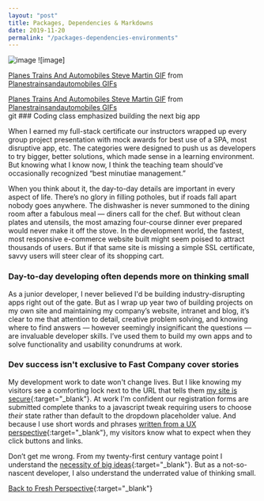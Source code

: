 ```yaml
---
layout: "post"
title: Packages, Dependencies & Markdowns
date: 2019-11-20
permalink: "/packages-dependencies-environments"
---
```


![image](https://www.samanthamccallfp18.com/assets/images/small_things_blog.jpg)
![image]<div class="tenor-gif-embed" data-postid="4742057" data-share-method="host" data-width="100%" data-aspect-ratio="1.801801801801802"><a href="https://tenor.com/view/planes-trains-and-automobiles-steve-martin-neal-page-john-candy-del-griffith-gif-4742057">Planes Trains And Automobiles Steve Martin GIF</a> from <a href="https://tenor.com/search/planestrainsandautomobiles-gifs">Planestrainsandautomobiles GIFs</a></div><script type="text/javascript" async src="https://tenor.com/embed.js"></script>


<div class="tenor-gif-embed" data-postid="4742057" data-share-method="host" data-width="100%" data-aspect-ratio="1.801801801801802"><a href="https://tenor.com/view/planes-trains-and-automobiles-steve-martin-neal-page-john-candy-del-griffith-gif-4742057">Planes Trains And Automobiles Steve Martin GIF</a> from <a href="https://tenor.com/search/planestrainsandautomobiles-gifs">Planestrainsandautomobiles GIFs</a></div><script type="text/javascript" async src="https://tenor.com/embed.js"></script>
git
### Coding class emphasized building the next big app

When I earned my full-stack certificate our instructors wrapped up every group project presentation with mock awards for best use of a SPA, most disruptive app, etc. The categories were designed to push us as developers to try bigger, better solutions, which made sense in a learning environment. But knowing what I know now, I think the teaching team should’ve occasionally recognized “best minutiae management.”

When you think about it, the day-to-day details are important in every aspect of life. There’s no glory in filling potholes, but if roads fall apart nobody goes anywhere. The dishwasher is never summoned to the dining room after a fabulous meal &mdash; diners call for the chef. But without clean plates and utensils, the most amazing four-course dinner ever prepared would never make it off the stove. In the development world, the fastest, most responsive e-commerce website built might seem poised to attract thousands of users. But if that same site is missing a simple SSL certificate, savvy users will steer clear of its shopping cart.

### Day-to-day developing often depends more on thinking small

As a junior developer, I never believed I'd be building industry-disrupting apps right out of the gate. But as I wrap up year two of building projects on my own site and maintaining my company’s website, intranet and blog, it’s clear to me that attention to detail, creative problem solving, and knowing where to find answers &mdash; however seemingly insignificant the questions &mdash; are invaluable developer skills. I’ve used them to build my own apps and to solve  functionality and usability conundrums at work.

### Dev success isn't exclusive to Fast Company cover stories

My development work to date won't change lives. But I like knowing my visitors see a comforting lock next to the URL that tells them [my site is secure](https://www.samanthamccallfp18.com/posts/making_users_priorty_one.html){:target="_blank"}. At work I'm confident our registration forms are submitted complete thanks to a javascript tweak requiring users to choose <em>their</em> state rather than default to the dropdown placeholder value. And because I use short words and phrases [written from a UX perspective](https://www.fastcompany.com/3026463/from-google-ventures-5-rules-for-writing-great-interface-copy){:target="_blank"}, my visitors know what to expect when they click buttons and links.

Don’t get me wrong. From my twenty-first century vantage point I understand the [necessity of big ideas](https://www.ted.com/speakers/greta_thunberg){:target="_blank"}. But as a not-so-nascent developer, I also understand the underrated value of thinking small.

[Back to Fresh Perspective](https://www.samanthamccallfp18.com){:target="_blank"}